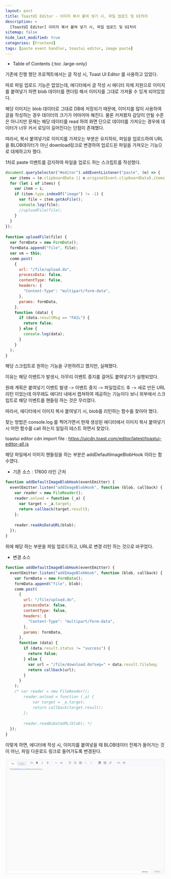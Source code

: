 ```yaml
---
layout: post
title: ToastUI Editor - 이미지 복사 붙여 넣기 시, 파일 업로드 및 UI처리
description: >
  [ToastUI Editor] 이미지 복사 붙여 넣기 시, 파일 업로드 및 UI처리
sitemap: false
hide_last_modified: true
categories: [Frontend]
tags: [paste event handler, toastui editor, image paste]
---
```


- Table of Contents
{:toc .large-only}

기존에 진행 했던 프로젝트에서는 글 작성 시, Toast UI Editor 를 사용하고 있었다.

따로 파일 업로드 기능은 없었는데, 에디터에서 글 작성 시 에디터 자체 지원으로 이미지를 붙여넣기 하면 blob 데이터를 렌더링 해서 이미지를 그대로 가져올 수 있게 되어있었다.

해당 이미지는 blob 데이터로 그대로 DB에 저장되기 때문에, 이미지를 많이 사용하여 글을 작성하는 경우 데이터의 크기가 어마어마 해진다. 물론 커져봤자 감당이 안될 수준은 아니지만 문제는 해당 데이터를 read 하여 화면 단으로 데이터를 가져오는 경우에 데이터가 너무 커서 로딩이 길어진다는 단점이 존재했다.

따라서, 복사 붙여넣기로 이미지를 가져오는 부분은 유지하되, 파일을 업로드하여 URL을 BLOB데이터가 아닌 download링크로 변경하여 업로드된 파일을 가져오는 기능으로 대체하고자 했다.

1차로 paste 이벤트를 감지하여 파일을 업로드 하는 스크립트를 작성했다.

```js
document.querySelector("#editor").addEventListener("paste", (e) => {
  var items = (e.clipboardData || e.originalEvent.clipboardData).items;
  for (let i of items) {
    var item = i;
    if (item.type.indexOf("image") != -1) {
      var file = item.getAsFile();
      console.log(file);
      //uploadFile(file);
    }
  }
});

function uploadFile(file) {
  var formData = new FormData();
  formData.append("file", file);
  var vm = this;
  comm.post(
    {
      url: "/file/upload.do",
      processData: false,
      contentType: false,
      headers: {
        "Content-Type": "multipart/form-data",
      },
      params: formData,
    },
    function (data) {
      if (data.resultMsg == "FAIL") {
        return false;
      } else {
        console.log(data);
      }
    }
  );
}
```

해당 스크립트로 원하는 기능을 구현하려고 했지만, 실패했다.

이유는 해당 이벤트가 발생시, 아무리 이벤트 중지를 걸어도 붙여넣기가 실행되었다.

원래 계획은 붙여넣기 이벤트 발생 -> 이벤트 중지 -> 파일업로드 후 -> 새로 만든 URL 리턴 이었는데 아무래도 에디터 내에서 캡쳐하여 제공하는 기능이다 보니 외부에서 스크립트로 해당 이벤트를 핸들링 하는 것은 무리였다.

따라서, 에디터에서 이미지 복사 붙여넣기 시, blob를 리턴하는 함수를 찾아야 했다.

찾는 방법은 console.log 를 찍어가면서 현재 생성된 에디터에서 이미지 복사 붙여넣기시 어떤 함수를 call 하는지 일일히 테스트 하면서 찾았다.

toastui editor cdn import file : https://uicdn.toast.com/editor/latest/toastui-editor-all.js

해당 파일에서 이미지 핸들링을 하는 부분은 addDefaultImageBlobHook 이라는 함수였다.

- 기존 소스 : 17600 라인 근처

```js
function addDefaultImageBlobHook(eventEmitter) {
  eventEmitter.listen("addImageBlobHook", function (blob, callback) {
    var reader = new FileReader();
    reader.onload = function (_a) {
      var target = _a.target;
      return callback(target.result);
    };

    reader.readAsDataURL(blob);
  });
}
```

위에 해당 하는 부분을 파일 업로드하고, URL로 변경 리턴 하는 것으로 바꾸었다.

- 변경 소스

```js
function addDefaultImageBlobHook(eventEmitter) {
  eventEmitter.listen("addImageBlobHook", function (blob, callback) {
    var formData = new FormData();
    formData.append("file", blob);
    comm.post(
      {
        url: "/file/upload.do",
        processData: false,
        contentType: false,
        headers: {
          "Content-Type": "multipart/form-data",
        },
        params: formData,
      },
      function (data) {
        if (data.result.status != "success") {
          return false;
        } else {
          var url = "/file/download.do?seq=" + data.result.fileSeq;
          return callback(url);
        }
      }
    );
    /* var reader = new FileReader();
        reader.onload = function (_a) {
            var target = _a.target;
            return callback(target.result);
        };
        
        reader.readAsDataURL(blob); */
  });
}
```

이렇게 하면, 에디터에 작성 시, 이미지를 붙여넣을 때 BLOB데이터 전체가 들어가는 것이 아닌, 파일 다운로드 링크로 들어가도록 변경된다.

![toastui](/assets/img/Frontend/js/toastui1.png)
